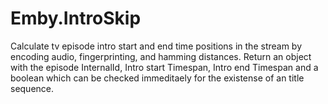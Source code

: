 # Emby.IntroSkip

Calculate tv episode intro start and end time positions in the stream by encoding audio, fingerprinting, and hamming distances.
Return an object with the episode InternalId, Intro start Timespan, Intro end Timespan and a boolean which can be checked immeditaely for the existense of an title sequence.

